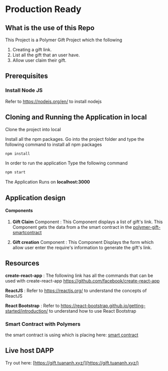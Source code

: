# Production Ready
## What is the use of this Repo

This Project is a Polymer Gift  Project which the following
1. Creating a gift link.
2. List all the gift that an user have.
3. Allow user claim their gift.


## Prerequisites

### Install Node JS
Refer to https://nodejs.org/en/ to install nodejs


## Cloning and Running the Application in local

Clone the project into local

Install all the npm packages. Go into the project folder and type the following command to install all npm packages

```bash
npm install
```

In order to run the application Type the following command

```bash
npm start
```

The Application Runs on **localhost:3000**

## Application design

#### Components

1. **Gift Claim** Component : This Component displays a list of gift's link. This Component gets the data from a the smart contract in the [polymer-gift-smartcontract](https://github.com/pot4e/polymer-gift-smartcontract)

2. **Gift creation** Component : This Component Displays the form which allow user enter the require's information to generate the gift's link. 



## Resources

**create-react-app** : The following link has all the commands that can be used with create-react-app
https://github.com/facebook/create-react-app

**ReactJS** : Refer to https://reactjs.org/ to understand the concepts of ReactJS

**React Bootstrap** : Refer to https://react-bootstrap.github.io/getting-started/introduction/ to understand how to use React Bootstrap

### Smart Contract with Polymers
the smart contract is using which is placing here: [smart contract](https://github.com/pot4e/polymer-gift-smartcontract)
## Live host DAPP
Try out here: [https://gift.tuananh.xyz/](https://gift.tuananh.xyz/)
